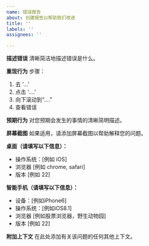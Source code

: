 ```yaml
---
name: 错误报告
about: 创建报告以帮助我们改进
title: ''
labels: ''
assignees: ''

---
```


**描述错误**
清晰简洁地描述错误是什么。

**重现行为**
步骤：
1. 去 '...'
2. 点击 '....'
3. 向下滚动到“....”
4. 查看错误

**预期行为**
对您预期会发生的事情的清晰简明描述。

**屏幕截图**
如果适用，请添加屏幕截图以帮助解释您的问题。

**桌面（请填写以下信息）：**
- 操作系统：[例如 iOS]
- 浏览器 [例如 chrome, safari]
- 版本 [例如 22]

**智能手机（请填写以下信息）：**
- 设备：[例如iPhone6]
- 操作系统：[例如iOS8.1]
- 浏览器 [例如股票浏览器，野生动物园]
- 版本 [例如 22]

**附加上下文**
在此处添加有关该问题的任何其他上下文。
